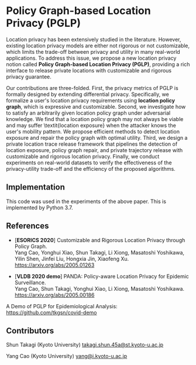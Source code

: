 # Policy Graph-based Location Privacy (PGLP)


Location privacy has been extensively studied in the literature.
However, existing location privacy models are either not rigorous or not customizable, which limits the trade-off between privacy and utility in many real-world applications.
To address this issue, we propose a new location privacy notion called **Policy Graph-based Location Privacy (PGLP)**,  providing a rich interface to release private locations with customizable and rigorous privacy guarantee.

Our contributions are three-folded.
First, the privacy metrics of PGLP is formally designed by extending differential privacy.
Specifically, we formalize a user's location privacy requirements using **location policy graph**, which is expressive and customizable.
Second, we investigate how to satisfy an arbitrarily given location policy graph under adversarial knowledge.
We find that a location policy graph may not always be viable and may suffer \textit{location exposure} when the attacker knows the user's mobility pattern.
We propose efficient methods to detect location exposure and repair the policy graph with optimal utility.
Third, we design a private location trace release framework that pipelines the detection of location exposure,  policy graph repair, and private trajectory release with customizable and rigorous location privacy.
Finally,  we conduct experiments on real-world datasets to verify the effectiveness of the privacy-utility trade-off and the efficiency of the proposed algorithms.

## Implementation
This code was used in the experiments of the above paper.
This is implemented by Python 3.7.


## References

- [**ESORICS 2020**] Customizable and Rigorous Location Privacy through Policy Graph. <br>
Yang Cao, Yonghui Xiao, Shun Takagi, Li Xiong, Masatoshi Yoshikawa, Yilin Shen, Jinfei Liu, Hongxia Jin, Xiaofeng Xu. <br>
https://arxiv.org/abs/2005.01263

- [**VLDB 2020 demo**] PANDA: Policy-aware Location Privacy for Epidemic Surveillance. <br>
Yang Cao, Shun Takagi, Yonghui Xiao, Li Xiong, Masatoshi Yoshikawa. <br>
https://arxiv.org/abs/2005.00186

A Demo of PGLP for Epidemiological Analysis: https://github.com/tkgsn/covid-demo



## Contributors

Shun Takagi (Kyoto University) takagi.shun.45a@st.kyoto-u.ac.jp 

Yang Cao (Kyoto University) yang@i.kyoto-u.ac.jp



